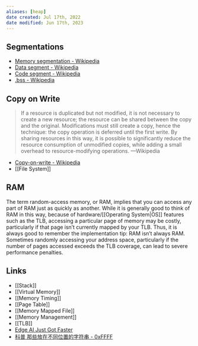 ```yaml
---
aliases: [heap]
date created: Jul 17th, 2022
date modified: Jun 17th, 2023
---
```


## Segmentations
- [Memory segmentation - Wikipedia](https://en.wikipedia.org/wiki/Memory_segmentation)  
- [Data segment - Wikipedia](https://en.wikipedia.org/wiki/Data_segment)  
- [Code segment - Wikipedia](https://en.wikipedia.org/wiki/Code_segment)  
- [.bss - Wikipedia](https://en.wikipedia.org/wiki/.bss)

## Copy on Write
>  If a resource is duplicated but not modified, it is not necessary to create a new resource; the resource can be shared between the copy and the original. Modifications must still create a copy, hence the technique: the copy operation is deferred until the first write. By sharing resources in this way, it is possible to significantly reduce the resource consumption of unmodified copies, while adding a small overhead to resource-modifying operations. —Wikipedia

- [Copy-on-write - Wikipedia](https://en.wikipedia.org/wiki/Copy-on-write)
- [[File System]]

## RAM
The term random-access memory, or RAM, implies that you can access any part of RAM just as quickly as another. 
While it is generally good to think of RAM in this way, because of hardware/[[Operating System|OS]] features such as the TLB, accessing a particular page of memory may be costly, particularly if that page isn’t currently mapped by your TLB. 
Thus, it is always good to remember the implementation tip: RAM isn’t always RAM. Sometimes randomly accessing your address space, particularly if the number of pages accessed exceeds the TLB coverage, can lead to severe performance penalties.

## Links
- [[Stack]]
- [[Virtual Memory]]
- [[Memory Timing]]
- [[Page Table]]
- [[Memory Mapped File]]
- [[Memory Management]]
- [[TLB]]
- [Edge AI Just Got Faster](https://justine.lol/mmap/)
- [科普 那些放在不同位置的字符串 - 0xFFFF](https://0xffff.one/d/399-ke-pu-nei-xie-fang-zai-bu-tong-wei-zhi-de-zi-fu-chuan)  
